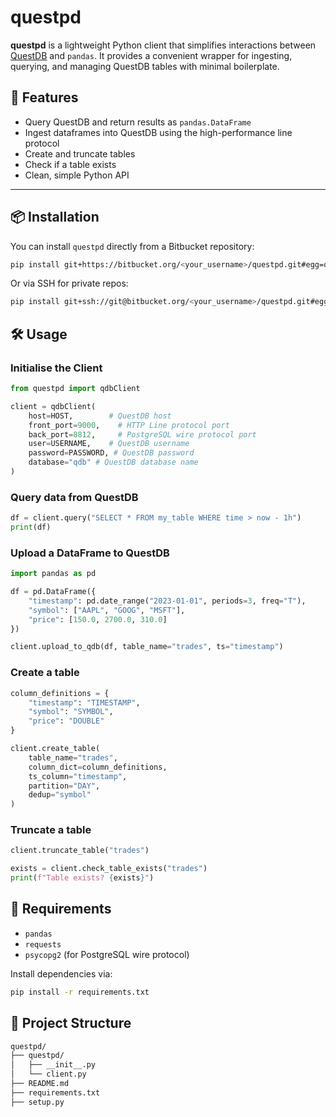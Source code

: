 # questpd

**questpd** is a lightweight Python client that simplifies interactions between [QuestDB](https://questdb.io) and `pandas`. It provides a convenient wrapper for ingesting, querying, and managing QuestDB tables with minimal boilerplate.

## 🚀 Features

- Query QuestDB and return results as `pandas.DataFrame`
- Ingest dataframes into QuestDB using the high-performance line protocol
- Create and truncate tables
- Check if a table exists
- Clean, simple Python API

---

## 📦 Installation

You can install `questpd` directly from a Bitbucket repository:

```bash
pip install git+https://bitbucket.org/<your_username>/questpd.git#egg=questpd
```

Or via SSH for private repos:

```bash
pip install git+ssh://git@bitbucket.org/<your_username>/questpd.git#egg=questpd
```

## 🛠 Usage

### Initialise the Client

```python
from questpd import qdbClient

client = qdbClient(
    host=HOST,        # QuestDB host
    front_port=9000,    # HTTP Line protocol port
    back_port=8812,     # PostgreSQL wire protocol port
    user=USERNAME,    # QuestDB username
    password=PASSWORD, # QuestDB password
    database="qdb" # QuestDB database name
)
```
### Query data from QuestDB

```python
df = client.query("SELECT * FROM my_table WHERE time > now - 1h")
print(df)
```
### Upload a DataFrame to QuestDB

```python
import pandas as pd

df = pd.DataFrame({
    "timestamp": pd.date_range("2023-01-01", periods=3, freq="T"),
    "symbol": ["AAPL", "GOOG", "MSFT"],
    "price": [150.0, 2700.0, 310.0]
})

client.upload_to_qdb(df, table_name="trades", ts="timestamp")
```
### Create a table

```python
column_definitions = {
    "timestamp": "TIMESTAMP",
    "symbol": "SYMBOL",
    "price": "DOUBLE"
}

client.create_table(
    table_name="trades",
    column_dict=column_definitions,
    ts_column="timestamp",
    partition="DAY",
    dedup="symbol"
)
```
### Truncate a table

```python
client.truncate_table("trades")

exists = client.check_table_exists("trades")
print(f"Table exists? {exists}")
```

## 🧾 Requirements

- `pandas`
- `requests`
- `psycopg2` (for PostgreSQL wire protocol)

Install dependencies via:

```bash
pip install -r requirements.txt
```

## 📂 Project Structure

```bash
questpd/
├── questpd/
│   ├── __init__.py
│   └── client.py
├── README.md
├── requirements.txt
├── setup.py
```